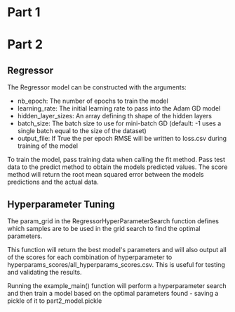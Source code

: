 # Part 1



# Part 2

## Regressor

The Regressor model can be constructed with the arguments:
 - nb_epoch: The number of epochs to train the model
 - learning_rate: The initial learning rate to pass into the Adam GD model
 - hidden_layer_sizes: An array defining th shape of the hidden layers
 - batch_size: The batch size to use for mini-batch GD (default: -1 uses a single batch equal to the size of the dataset)
 - output_file: If True the per epoch RMSE will be written to loss.csv during training of the model

To train the model, pass training data when calling the fit method.
Pass test data to the predict method to obtain the models predicted values.
The score method will return the root mean squared error between the models predictions and the actual data.

## Hyperparameter Tuning

The param_grid in the RegressorHyperParameterSearch function defines which samples are to be used in the grid search to find the optimal parameters.

This function will return the best model's parameters and will also output all of the scores for each combination of hyperparameter to hyperparams_scores/all_hyperparams_scores.csv. This is useful for testing and validating the results.

Running the example_main() function will perform a hyperparameter search and then train a model based on the optimal parameters found - saving a pickle of it to part2_model.pickle

